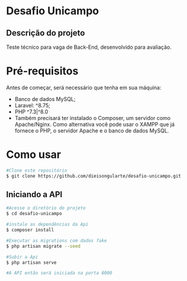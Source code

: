 # Desafio Unicampo

## Descrição do projeto

Teste técnico para vaga de Back-End, desenvolvido para avaliação.

# Pré-requisitos

Antes de começar, será necessário que tenha em sua máquina:

-   Banco de dados MySQL;
-   Laravel: ^8.75;
-   PHP ^7.3|^8.0
-   Também precisará ter instalado o Composer, um servidor como Apache/Nginx. Como alternativa você pode usar o XAMPP que já fornece o PHP, o servidor Apache e o banco de dados MySQL.

# Como usar

```bash
#Clone este repositório
$ git clone https://github.com/dieisongularte/desafio-unicampo.git
```

## Iniciando a API

```bash
#Acesse o diretório do projeto
$ cd desafio-unicampo

#instale as dependências da Api
$ composer install

#Executar as migrations com dados fake
$ php artisan migrate --seed

#Subir a Api
$ php artisan serve

#A API então será iniciada na porta 8000
```
